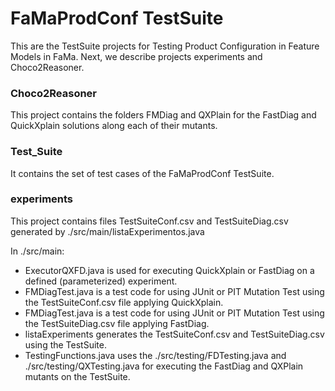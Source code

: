 # FaMaProdConf TestSuite

This are the TestSuite projects for Testing Product Configuration in Feature Models in FaMa. Next, we describe projects experiments and Choco2Reasoner.


### Choco2Reasoner

This project contains the folders FMDiag and QXPlain for the FastDiag and QuickXplain solutions along each of their mutants.

### Test_Suite

It contains the set of test cases of the FaMaProdConf TestSuite.

### experiments

This project contains files TestSuiteConf.csv and TestSuiteDiag.csv generated by ./src/main/listaExperimentos.java

In ./src/main: 
* ExecutorQXFD.java is used for executing QuickXplain or FastDiag on a defined (parameterized) experiment. 
* FMDiagTest.java is a test code for using JUnit or PIT Mutation Test using the TestSuiteConf.csv file applying QuickXplain.
* FMDiagTest.java is a test code for using JUnit or PIT Mutation Test using the TestSuiteDiag.csv file applying FastDiag.
* listaExperiments generates the TestSuiteConf.csv and TestSuiteDiag.csv using the TestSuite.
* TestingFunctions.java uses the ./src/testing/FDTesting.java and ./src/testing/QXTesting.java for executing the FastDiag and QXPlain mutants on the TestSuite.
